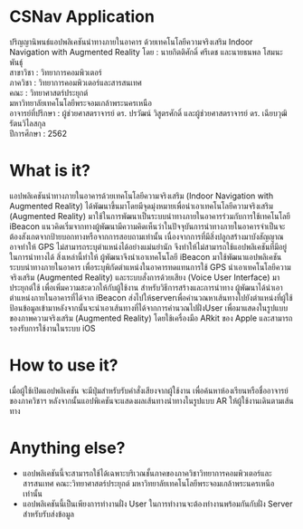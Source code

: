 
# CSNav Application
ปริญญานิพนธ์แอปพลิเคชันนำทางภายในอาคาร ด้วยเทคโนโลยีความจริงเสริม
Indoor Navigation with Augmented Reality
โดย      : นายกิตติศักดิ์ ศรีเดช และนายธนพล โสมนะพันธุ์\
สาขาวิชา  : วิทยาการคอมพิวเตอร์\
ภาควิชา   : วิทยาการคอมพิวเตอร์และสารสนเทศ\
คณะ      :  วิทยาศาสตร์ประยุกต์\
มหาวิทยาลัยเทคโนโลยีพระจอมเกล้าพระนครเหนือ\
อาจารย์ที่ปรึกษา  : ผู้ช่วยศาสตราจารย์ ดร. ปรวัฒน์ วิสูตรศักดิ์ และผู้ช่วยศาสตราจารย์ ดร. เฉียบวุฒิ รัตนวิไลสกุล\
ปีการศึกษา      : 2562 
 
# What is it?
แอปพลิเคชันนำทางภายในอาคารด้วยเทคโนโลยีความจริงเสริม (Indoor Navigation with Augmented Reality) ได้พัฒนาขึ้นมาโดยมีจุดมุ่งหมายเพื่อนำเอาเทคโนโลยีความจริงเสริม (Augmented Reality) มาใช้ในการพัฒนาเป็นระบบนำทางภายในอาคารร่วมกับการใช้เทคโนโลยี iBeacon
แนวคิดเริ่มจากทางผู้พัฒนามีความคิดเห็นว่าในปัจจุบันการนำทางภายในอาคารจำเป็นจะต้องสังเกตจากป้ายบอกทางหรือจากการสอบถามเท่านั้น เนื่องจากการที่มีสิ่งปลูกสร้างมาบังสัญญาณอาจทำให้ GPS ไม่สามารถระบุตำแหน่งได้อย่างแม่นยำนัก จึงทำให้ไม่สามารถใช้แอปพลิเคชันที่มีอยู่ในการนำทางได้ สิ่งเหล่านี้ทำให้ ผู้พัฒนาจึงนำเอาเทคโนโลยี iBeacon มาใช้พัฒนาแอปพลิเคชันระบบนำทางภายในอาคาร เพื่อระบุพิกัดตำแหน่งในอาคารทดแทนการใช้ GPS นำเอาเทคโนโลยีความจริงเสริม (Augmented Reality) และระบบสั่งการด้วยเสียง (Voice User Interface) มาประยุกต์ใช้ เพื่อเพิ่มความสะดวกให้กับผู้ใช้งาน 
สำหรับวิธีการสร้างและการนำทาง ผู้พัฒนาได้นำเอาตำแหน่งภายในอาคารที่ได้จาก iBeacon ส่งไปให้serverเพื่อคำนวณหาเส้นทางไปยังตำแหน่งที่ผู้ใช้ป้อนข้อมูลเข้ามาหลังจากนั้นจะนำเอาเส้นทางที่ได้จากการคำนวณไปฝั่งUser เพื่อมาแสดงในรูปแบบของภาพความจริงเสริม (Augmented Reality) โดยใช้เครื่องมือ ARkit ของ Apple และสามารถรองรับการใช้งานในระบบ iOS

# How to use it?
เมื่อผู้ใช้เปิดแอปพลิเคชัน จะมีปุ่มสำหรับรับคำสั่งเสียงจากผู้ใช้งาน เพื่อค้นหาห้องเรียนหรือชื่ออาจารย์ของภาควิชาฯ หลังจากนั้นแอปพิเคชันจะแสดงผลเส้นทางนำทางในรูปแบบ AR ให้ผู้ใช้งานเดินตามเส้นทาง

# Anything else?
* แอปพลิเคชันนี้จะสามารถใช้ได้เฉพาะบริเวณชั้นภาคของภาควิชาวิทยาการคอมพิวเตอร์และสารสนเทศ คณะ:วิทยาศาสตร์ประยุกต์ มหาวิทยาลัยเทคโนโลยีพระจอมเกล้าพระนครเหนือ เท่านั้น
* แอปพลิเคชันนี้เป็นเพียงการทำงานฝั่ง User ในการทำงานจะต้องทำงานพร้อมกันกับฝั่ง Server สำหรับรับส่งข้อมูล 

